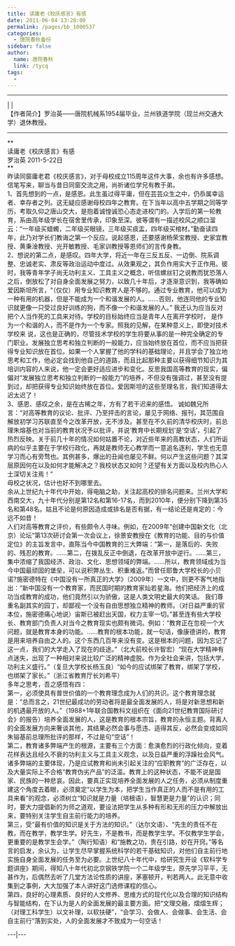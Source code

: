 ```yaml
---
title: 读庸老《校庆感言》有感
date: 2011-06-04 13:28:00
permalink: /pages/bb_1000537
categories: 
  - 唐院春秋备份
sidebar: false
author: 
  name: 唐院春秋
  link: /tycq
tags: 
  - 
---
```


* * *

|  |  
【作者简介】罗治英——唐院机械系1954届毕业，兰州铁道学院（现兰州交通大学）退休教授。

* * *

**  
读庸老《校庆感言》有感  
罗治英 2011-5-22日  
**  
昨读同窗庸老君《校庆感言》，对于母校成立115周年这件大事，余也有许多感想。信笔写来，聊当与昔日同窗交流之用，尚祈诸位学兄有教于弟。  
1、首先想到的一点，是感恩。此生虽过得平庸，但在芸芸众生之中，仍忝属幸运者、幸存者之列。这无疑应感谢母校四年之教育。在下当年以高中五学期之同等学历，考取久仰之唐山交大，是抱着诚惶诚恐心态走进校门的。入学后的第一轮教育，系由高年级学长在宿舍里传承，印象至深。彼等谓有一描述校风之顺口溜云：“一年级买蜡蠋，二年级买眼镜，三年级买痰盂，四年级买棺材。”勤奋读四年，此乃对学长们教诲之第一个反应。说起感恩，还要感谢杨荣宝教授、史家宜教授、黄秉淦教授、光开敏教授、毛家训教授等恩师们的言传身教。  
2、想说的第二点，是感叹。四年大学，将近一年在三反五反、一边倒、院系调整、忠诚老实、肃反等政治运动中度过。从效果观之，其负作用实大于正作用。彼时，我等青年学子尚无功利主义、工具主义之概念，听信螺丝钉之说教而犹恐落人之后，倒放松了对自身全面发展之努力，以致几十年后，才逐渐意识到，我等确如爱因斯坦所言，“（仅仅）用专业知识教育人是不够的。通过专业教育，他可以成为一种有用的机器，但是不能成为一个和谐发展的人。……否则，他连同他的专业知识就更像一只受过良好训练的狗，而不像一个和谐发展的人。”
我还认为应当反对把个人当作死的工具来对待。学校的目标始终应当是青年人在离开学校时，
是作为一个和谐的人，而不是作为一个专家。照我的见解，在某种意义上，即使对技术学校来
说，这也是正确的，尽管技术学校的学生将要从事的是一种完全确定的专门职业。发展独立思考和独立判断的一般能力，应当始终放在首位，而不应当把获得专业知识放在首位。如果一个人掌握了他的学科的基础理论，并且学会了独立地思考和工作，他必定会找到他自己的道路，而且比起那种主要以获得细节知识为其培训内容的人来说，他一定会更好适应进步和变化。反思我国高等教育的现实，偏偏对“发展独立思考和独立判断的一般能力”的培养，不但没有强调过，甚至没有提到过，却把获得专业知识始终放在首位。爱因斯坦的这些至理名言，我们知道得太迟太迟了！  
3、感恩、感叹之余，是在古稀之年，方有了若干迟来的感悟。
诚如魏兄所言：“对高等教育的议论、批评、乃至抨击的言论，屡见于网络、报刊，其范围自解放初学习苏联直至今之改革开放，无不涉及。甚至在不久前的清华校庆时，前总理朱熔基也对当前的教育状况予以批评，并说‘教育中长期规划’是‘空话’，引起了热烈反映。关于前几十年的情况如何姑置不论，对近些年来的高教状态，人们所诟病的似乎主要在于学校行政化，再就是教师无心教学而一意追名逐利，学生也无意学习而心有旁骛也。其例甚多，爆出的丑闻也屡见不鲜。何以产生这些问题？其深层原因何在以及如何才能解决之？我校状态又如何？还望有关方面以及校内热心人士深切关注焉！”  
母校之状况，估计也好不到哪里去。  
余从上世纪九十年代中开始，得电脑之助，关注起高校的排名问题来。兰州大学和西南交大，九十年代分别是第12名和第16-17名，而到2010年，便分别下降到第35名和第48名。姑且不论是何原因造成或排名是否有据，有一结论还是肯定的：今远不如昔！  
人们对高等教育之评价，有些颇令人寻味。例如，在2009年“创建中国新文化（北京）论坛”第13次研讨会第一次会议上，徐景安教授在《教育的功能、目的与价值定位》的主旨发言中，直陈当今中国教育的三大弊端：“第一，是落后的、失败的、残忍的教育。……第二，在拨乱反正中倒退，在改革开放中逆行。……第三，集中浓缩了我国经济、政治、文化、思想领域的弊端。……所以，教育领域成为当今中国最顽固的堡垒，可以说积弊丛生、积重难返。”而曾任耶鲁大学校长的小贝诺?施密德特在《中国没有一所真正的大学》（2009年）一文中，则更不客气地指出：“新中国没有一个教育家，而民国时期的教育家灿若星海。他们把经济上的成功当成教育的成功，他们竟然引以为骄傲，这是人类文明史最大的笑话。
我们尊重名副其实的园丁，却鄙视一个没有自由思想独立精神的教师。（对日益严重的官本位，施密德痛心地说）宙斯已被赶出天国，权力主宰一切。”甚至连有些大学校长、教育部门负责人对当今之教育现实也颇有微词。例如：“教育正在忽视一个大问题，就是教育本身的功能。……教育的根本功能，就一句话，像康德讲的，教育是用来培养自由之人的。这个东西几百年来没有变。这是根本的问题，因为忘记了这一点，我们的大学走入了现在的歧途。”（北大前校长许智宏）“现在大学精神有点迷失，出现了一种相对来说比较广泛的精神虚脱。作为全社会来讲，包括大学，功利主义盛行。”（复旦大学校长杨玉良）“如今的应试绑架了教育，绑架了学校，也绑架了家长。”（浙江省教育厅长刘希平）  
多年之思考，吾之感悟有四：  
第一，必须使具有普世价值的一个教育理念成为人们的共识。这个教育理念就是：“总而言之，21世纪最成功的劳动者将是最全面发展的人，将是对新思想和新的机遇最开放的人。”（1988+1年联合国教科文组织在《面向21世纪教育国际研讨会》的报告）培养全面发展的人，这是教育的根本宗旨，教育的永恒主题。背离人的全面发展方向来奢谈其他，其结果必然会事与愿违、适得其反，必然会变成如同朱镕基前总理所批评的那样，不过是句“空话”！  
第二，教育诸多弊端产生的根源，主要有三个方面：愈演愈烈的行政化倾向，变着花样表达且经久不衰的功利主义与工具主义观念，以及日益严重的浮躁社会风气。诸多弊端的主要体现，乃是应试教育和尚未引起关注的“应职教育”的广泛存在，以及大量实际上不合格“教育伪劣产品”的泛滥。教育上的这种状态，不能不说是国家、民族的一种悲哀。因此，要真正实现培养全面发展的人之任务，必须从制度重建这个角度去着眼，必须奠定“以学生为本，把学生当作真正的人而不是有用的工具来看”的观念，必须树立“知识就是力量（培根语），智慧更是力量”的认识；同时，要大力提倡新的为师之道观，要设法把学生从多种有形和无形的压力中解放出来，要特别关注学生自主前行能力的培养。  
第三，受“最有价值的知识是关于方法的知识。”（达尔文语）、“先生的责任不在教，而在教学，教学生学。好先生，不是教书，而是教学生学。不仅教学生学会，更重要的是教学生会学。”（陶行知语）和“施教之功，贵在引路，妙在开窍。”等名言的启发，余认为，让学生尽早掌握系统科学的若干基础知识，对他们自主前行地实施自身全面发展的任务至为必要。上世纪八十年代中，给研究生开设《软科学专题讲座》期间，得知八十年代初北京钢铁学院一个二年级学生，原先学习平平，无甚作为，后偶然去听了几堂方法论性质的讲座，茅塞顿开，判若两人。此无意中收集到之事例，大大加强了本人讲好这门选修课程的信心。  
第四，良好的心理素质、良好的人文修养、思维方式的现代化以及合理的知识结构与智能结构，在下认为是人的全面发展的最主要方面。把“文理交融，熠熠生辉；（对理工科学生）以文补理，以软扶硬”，“会学习、会做人、会做事、会生活、会自主前行”落到实处，人的全面发展才不致成为一句空话！  
  
  
---|---